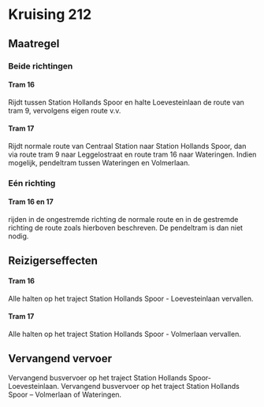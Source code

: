 # Kruising 212
## Maatregel
### Beide richtingen

#### Tram 16
Rijdt tussen Station Hollands Spoor en halte Loevesteinlaan de route van tram 9, vervolgens eigen route v.v.

#### Tram 17
Rijdt normale route van Centraal Station naar Station Hollands Spoor, dan via route tram 9 naar Leggelostraat en route tram 16 naar Wateringen. 
Indien mogelijk, pendeltram tussen Wateringen en Volmerlaan.

### Eén richting

#### Tram 16 en 17
rijden in de ongestremde richting de normale route en in de gestremde richting de route zoals hierboven beschreven.
De pendeltram is dan niet nodig.

## Reizigerseffecten

#### Tram 16
Alle halten op het traject Station Hollands Spoor - Loevesteinlaan vervallen.

#### Tram 17
Alle halten op het traject Station Hollands Spoor - Volmerlaan vervallen.

## Vervangend vervoer
Vervangend busvervoer op het traject Station Hollands Spoor- Loevesteinlaan.
Vervangend busvervoer op het traject Station Hollands Spoor – Volmerlaan of Wateringen.
